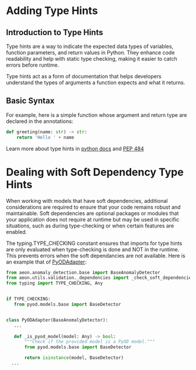 # Adding Type Hints

## Introduction to Type Hints

Type hints are a way to indicate the expected data types of variables, function parameters, and return values in Python. They enhance code readability and help with static type checking, making it easier to catch errors before runtime.


Type hints act as a form of documentation that helps developers understand the types of arguments a function expects and what it returns.


## Basic Syntax

For example, here is a simple function whose argument and return type are declared in the annotations:


```python
def greeting(name: str) -> str:
    return 'Hello ' + name
```


Learn more about type hints in [python docs](https://docs.python.org/3/library/typing.html) and [PEP 484](https://peps.python.org/pep-0484/)


# Dealing with Soft Dependency Type Hints



When working with models that have soft dependencies, additional considerations are required to ensure that your code remains robust and maintainable. Soft dependencies are optional packages or modules that your application does not require at runtime but may be used in specific situations, such as during type-checking or when certain features are enabled.

 The typing.TYPE_CHECKING constant ensures that imports for type hints are only evaluated when type-checking is done and NOT in the runtime. This prevents errors when the soft dependancies are not available. Here is an example that of [PyODAdapter](https://github.com/aeon-toolkit/aeon/blob/main/aeon/anomaly_detection/_pyodadapter.py): 
 
 
 ```python
from aeon.anomaly_detection.base import BaseAnomalyDetector
from aeon.utils.validation._dependencies import _check_soft_dependencies
from typing import TYPE_CHECKING, Any


if TYPE_CHECKING:
    from pyod.models.base import BaseDetector


class PyODAdapter(BaseAnomalyDetector):
    ...
    
    def _is_pyod_model(model: Any) -> bool:
        """Check if the provided model is a PyOD model."""
        from pyod.models.base import BaseDetector

        return isinstance(model, BaseDetector)
   ...
```    



